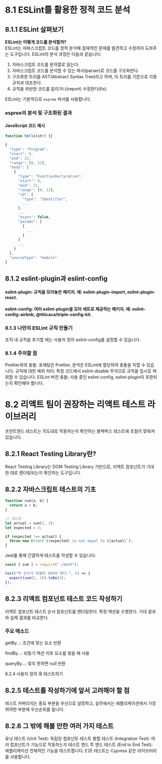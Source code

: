 # 8.1 ESLint를 활용한 정적 코드 분석

## 8.1.1 ESLint 살펴보기

**ESLint는 어떻게 코드를 분석할까?**  
ESLint는 자바스크립트 코드를 정적 분석해 잠재적인 문제를 발견하고 수정까지 도와주는 도구입니다. ESLint의 분석 과정은 다음과 같습니다:

1. 자바스크립트 코드를 문자열로 읽는다.
2. 자바스크립트 코드를 분석할 수 있는 파서(parser)로 코드를 구조화한다.
3. 구조화한 트리를 AST(Abstract Syntax Tree)라고 하며, 이 트리를 기준으로 각종 규칙과 대조한다.
4. 규칙을 위반한 코드를 알리거나(report) 수정한다(fix).

ESLint는 기본적으로 `espree` 파서를 사용합니다.

### espree의 분석 및 구조화된 결과

#### JavaScript 코드 예시

```javascript
function hello(str) {}

{
  "type": "Program",
  "start": 0,
  "end": 22,
  "range": [0, 22],
  "body": [
    {
      "type": "FunctionDeclaration",
      "start": 0,
      "end": 22,
      "range": [0, 22],
      "id": {
        "type": "Identifier",
        ...
      },
      ...
      "async": false,
      "params": [
        {
          ...
        }
      ]
      ...
    }
  ],
  "sourceType": "module"
}
```

## 8.1.2 eslint-plugin과 eslint-config

#### eslint-plugin: 규칙을 모아놓은 패키지. 예: eslint-plugin-import, eslint-plugin-react.

#### eslint-config: 여러 eslint-plugin을 모아 세트로 제공하는 패키지. 예: eslint-config-airbnb, @titicaca/triple-config-kit.

### 8.1.3 나만의 ESLint 규칙 만들기

조직 내 규칙을 추가할 때는 사용자 정의 eslint-config를 설정할 수 있습니다.

### 8.1.4 주의할 점

Prettier와의 충돌: 포매팅은 Prettier, 분석은 ESLint에 할당하여 충돌을 피할 수 있습니다.
규칙에 대한 예외 처리: 특정 코드에서 eslint-disable 주석으로 규칙을 임시로 제외할 수 있습니다.
ESLint 버전 충돌: 사용 중인 eslint-config, eslint-plugin이 호환되는지 확인해야 합니다.

# 8.2 리액트 팀이 권장하는 리액트 테스트 라이브러리

프런트엔드 테스트는 의도대로 작동하는지 확인하는 블랙박스 테스트에 초점이 맞춰져 있습니다.

## 8.2.1 React Testing Library란?

React Testing Library는 DOM Testing Library 기반으로, 리액트 컴포넌트가 기대한 대로 렌더링되는지 확인하는 도구입니다.

## 8.2.2 자바스크립트 테스트의 기초

```javascript
function sum(a, b) {
  return a + b;
}

// 테스트
let actual = sum(1, 2);
let expected = 3;

if (expected !== actual) {
  throw new Error(`${expected} is not equal to ${actual}`);
}
```

Jest를 통해 간결하게 테스트를 작성할 수 있습니다:

```javascript
const { sum } = require("./math");

test("두 인수가 덧셈이 되어야 한다.", () => {
  expect(sum(1, 2)).toBe(3);
});
```

## 8.2.3 리액트 컴포넌트 테스트 코드 작성하기

리액트 컴포넌트 테스트 순서
컴포넌트를 렌더링한다.
특정 액션을 수행한다.
기대 결과와 실제 결과를 비교한다.

### 주요 메소드

getBy...: 조건에 맞는 요소 반환

findBy...: 비동기 액션 이후 요소를 찾을 때 사용

queryBy...: 찾지 못하면 null 반환

8.2.4 사용자 정의 훅 테스트하기

## 8.2.5 테스트를 작성하기에 앞서 고려해야 할 점

테스트 커버리지는 중요 부분을 우선으로 설정하고, 실무에서는 애플리케이션에서 가장 취약한 부분에 우선순위를 둡니다.

## 8.2.6 그 밖에 해볼 만한 여러 가지 테스트

유닛 테스트 (Unit Test): 독립된 컴포넌트 테스트
통합 테스트 (Integration Test): 여러 컴포넌트가 기능으로 작동하는지 테스트
엔드 투 엔드 테스트 (End to End Test): 애플리케이션 전체적인 기능을 테스트합니다. E2E 테스트는 Cypress 같은 라이브러리를 사용합니다.

